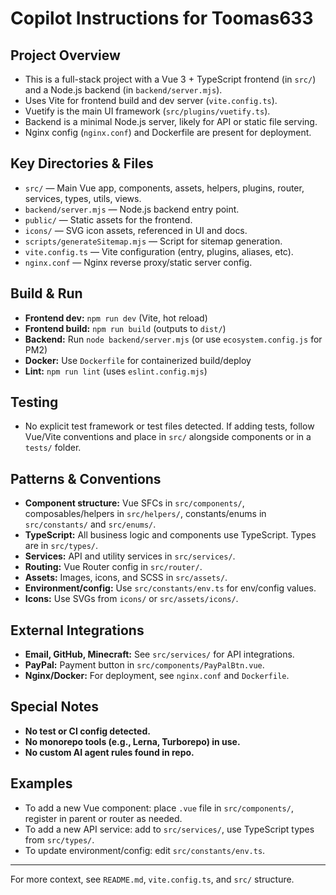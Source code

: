 # Copilot Instructions for Toomas633

## Project Overview
- This is a full-stack project with a Vue 3 + TypeScript frontend (in `src/`) and a Node.js backend (in `backend/server.mjs`).
- Uses Vite for frontend build and dev server (`vite.config.ts`).
- Vuetify is the main UI framework (`src/plugins/vuetify.ts`).
- Backend is a minimal Node.js server, likely for API or static file serving.
- Nginx config (`nginx.conf`) and Dockerfile are present for deployment.

## Key Directories & Files
- `src/` — Main Vue app, components, assets, helpers, plugins, router, services, types, utils, views.
- `backend/server.mjs` — Node.js backend entry point.
- `public/` — Static assets for the frontend.
- `icons/` — SVG icon assets, referenced in UI and docs.
- `scripts/generateSitemap.mjs` — Script for sitemap generation.
- `vite.config.ts` — Vite configuration (entry, plugins, aliases, etc).
- `nginx.conf` — Nginx reverse proxy/static server config.

## Build & Run
- **Frontend dev:** `npm run dev` (Vite, hot reload)
- **Frontend build:** `npm run build` (outputs to `dist/`)
- **Backend:** Run `node backend/server.mjs` (or use `ecosystem.config.js` for PM2)
- **Docker:** Use `Dockerfile` for containerized build/deploy
- **Lint:** `npm run lint` (uses `eslint.config.mjs`)

## Testing
- No explicit test framework or test files detected. If adding tests, follow Vue/Vite conventions and place in `src/` alongside components or in a `tests/` folder.

## Patterns & Conventions
- **Component structure:** Vue SFCs in `src/components/`, composables/helpers in `src/helpers/`, constants/enums in `src/constants/` and `src/enums/`.
- **TypeScript:** All business logic and components use TypeScript. Types are in `src/types/`.
- **Services:** API and utility services in `src/services/`.
- **Routing:** Vue Router config in `src/router/`.
- **Assets:** Images, icons, and SCSS in `src/assets/`.
- **Environment/config:** Use `src/constants/env.ts` for env/config values.
- **Icons:** Use SVGs from `icons/` or `src/assets/icons/`.

## External Integrations
- **Email, GitHub, Minecraft:** See `src/services/` for API integrations.
- **PayPal:** Payment button in `src/components/PayPalBtn.vue`.
- **Nginx/Docker:** For deployment, see `nginx.conf` and `Dockerfile`.

## Special Notes
- **No test or CI config detected.**
- **No monorepo tools (e.g., Lerna, Turborepo) in use.**
- **No custom AI agent rules found in repo.**

## Examples
- To add a new Vue component: place `.vue` file in `src/components/`, register in parent or router as needed.
- To add a new API service: add to `src/services/`, use TypeScript types from `src/types/`.
- To update environment/config: edit `src/constants/env.ts`.

---
For more context, see `README.md`, `vite.config.ts`, and `src/` structure.
